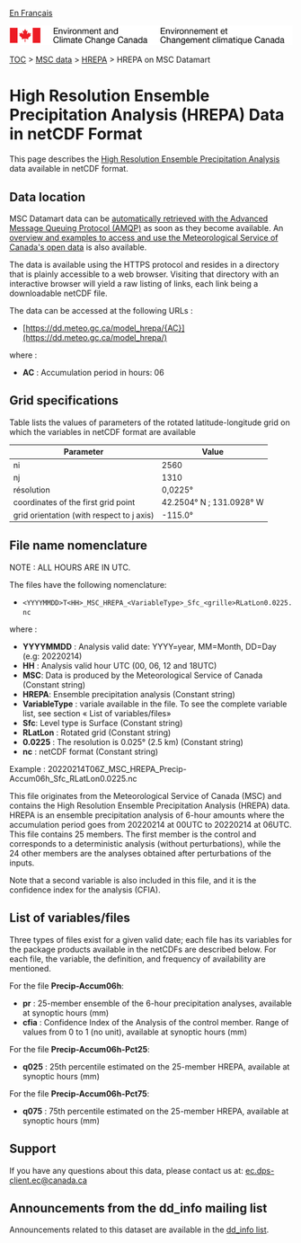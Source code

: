 [En Français](readme_hrepa-datamart_fr.md)

![ECCC logo](../../img_eccc-logo.png)

[TOC](../../readme_fr.md) > [MSC data](../readme_fr.md) > [HREPA](readme_hrepa_fr.md) > HREPA on MSC Datamart

# High Resolution Ensemble Precipitation Analysis (HREPA) Data in netCDF Format

This page describes the [High Resolution Ensemble Precipitation Analysis](./readme_hrepa-datamart_en.md) data available in netCDF format.


## Data location

MSC Datamart data can be [automatically retrieved with the Advanced Message Queuing Protocol (AMQP)](../../msc-datamart/amqp_en.md) as soon as they become available. An [overview and examples to access and use the Meteorological Service of Canada's open data](../../usage/readme_en.md) is also available.

The data is available using the HTTPS protocol and resides in a directory that is plainly accessible to a web browser. Visiting that directory with an interactive browser will yield a raw listing of links, each link being a downloadable netCDF file.

The data can be accessed at the following URLs :

* [https://dd.meteo.gc.ca/model_hrepa/{AC}](https://dd.meteo.gc.ca/model_hrepa/)

where :
* __AC__ : Accumulation period in hours: 06

## Grid specifications

Table lists the values of parameters of the rotated latitude-longitude grid on which the variables in netCDF format are available

| Parameter | Value |
| ------ | ------ |
| ni | 2560 |
| nj | 1310 | 
| résolution        | 0,0225°                  |
| coordinates of the first grid point | 42.2504° N ; 131.0928° W | 
| grid orientation (with respect to j axis) | -115.0° |

## File name nomenclature 

NOTE : ALL HOURS ARE IN UTC.

The files have the following nomenclature:
* `<YYYYMMDD>T<HH>_MSC_HREPA_<VariableType>_Sfc_<grille>RLatLon0.0225.nc`

where : 

* __YYYYMMDD__ : Analysis valid date: YYYY=year, MM=Month, DD=Day (e.g: 20220214)
* __HH__ : Analysis valid hour UTC (00, 06, 12 and 18UTC)
* __MSC__: Data is produced by the Meteorological Service of Canada (Constant string)
* __HREPA__: Ensemble precipitation analysis (Constant string)
* __VariableType__ : variale available in the file. To see the complete variable list, see section « List of variables/files»
* __Sfc__: Level type is Surface (Constant string)
* __RLatLon__ : Rotated grid (Constant string)
* __0.0225__ : The resolution is 0.025° (2.5 km) (Constant string)
* __nc__ : netCDF format (Constant string)


Example :
20220214T06Z_MSC_HREPA_Precip-Accum06h_Sfc_RLatLon0.0225.nc

This file originates from the Meteorological Service of Canada (MSC) and contains the High Resolution Ensemble Precipitation Analysis (HREPA) data. HREPA is an ensemble precipitation analysis of 6-hour amounts where the accumulation period goes from 20220214 at 00UTC to 20220214 at 06UTC. This file contains 25 members. The first member is the control and corresponds to a deterministic analysis (without perturbations), while the 24 other members are the analyses obtained after perturbations of the inputs.

Note that a second variable is also included in this file, and it is the confidence index for the analysis (CFIA).

## List of variables/files

Three types of files exist for a given valid date; each file has its variables for the package products available in the netCDFs are described below. For each file, the variable, the definition, and frequency of availability are mentioned.

For the file **Precip-Accum06h**:
* __pr__ : 25-member ensemble of the 6-hour precipitation analyses, available at synoptic hours (mm)
* __cfia__ : Confidence Index of the Analysis of the control member. Range of values from 0 to 1 (no unit), available at synoptic hours (mm)

For the file  **Precip-Accum06h-Pct25**:
* __q025__ : 25th percentile estimated on the 25-member HREPA, available at synoptic hours (mm)

For the file  **Precip-Accum06h-Pct75**:
* __q075__ : 75th percentile estimated on the 25-member HREPA, available at synoptic hours (mm)

## Support

If you have any questions about this data, please contact us at: [ec.dps-client.ec@canada.ca](mailto:ec.dps-client.ec@canada.ca)

## Announcements from the dd_info mailing list 

Announcements related to this dataset are available in the [dd_info list](https://lists.ec.gc.ca/cgi-bin/mailman/listinfo/dd_info).





























